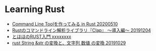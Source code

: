 # Learning Rust

- [Command Line Toolを作ってみる in Rust 20200510](https://qiita.com/watawuwu/items/b20abfae62f76e4b4c0c)
- [Rustのコマンドライン解析ライブラリ『Clap』 〜導入編〜 20191204](https://qiita.com/emonuh/items/41f7bba5283c732b0209#4-%E8%A7%A3%E6%9E%90%E9%83%A8%E5%88%86%E3%82%92%E5%AE%9F%E8%A3%85%E3%81%99%E3%82%8B)
- [とほほのRUST入門 xxxxxxxx](http://www.tohoho-web.com/ex/rust.html#functions)
- [rust String &str の変換と、文字列 数値 の変換 20191029](https://qiita.com/smicle/items/29a4d5d1d14ad7f77f60)
